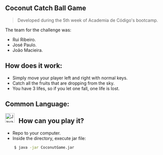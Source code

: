 
## Coconut Catch Ball Game 

> Developed during the 5th week of Academia de Código's bootcamp.

The team for the challenge was:

  - Rui Ribeiro.
  - José Paulo.
  - João Macieira.

## How does it work:

  - Simply move your player left and right with normal keys.
  - Catch all the fruits that are dropping from the sky.
  - You have 3 lifes, so if you let one fall, one life is lost.

## Common Language:

<img align="left" alt="Java" width="30px" style="padding-right:10px;" src="https://cdn.jsdelivr.net/gh/devicons/devicon/icons/java/java-original.svg" />
</ br>

## How can you play it?

  - Repo to your computer.
  - Inside the directory, execute jar file:
```sh
    $ java -jar CoconutGame.jar
```
